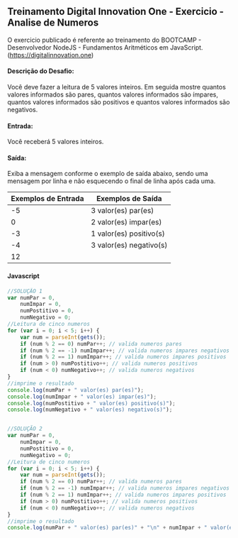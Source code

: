 ## Treinamento Digital Innovation One - Exercicio - Analise de Numeros

O exercicio publicado é referente ao treinamento do BOOTCAMP - Desenvolvedor NodeJS - Fundamentos Aritméticos em JavaScript.
(https://digitalinnovation.one)

#### Descrição do Desafio:

Você deve fazer a leitura de 5 valores inteiros. Em seguida mostre quantos valores informados são pares, quantos valores informados são ímpares, quantos valores informados são positivos e quantos valores informados são negativos.


#### Entrada:

Você receberá 5 valores inteiros.


#### Saída:

Exiba a mensagem conforme o exemplo de saída abaixo, sendo uma mensagem por linha e não esquecendo o final de linha após cada uma.

Exemplos de Entrada  | Exemplos de Saída
------------- | -------------
-5 | 3 valor(es) par(es)
0 | 2 valor(es) impar(es)
-3 | 1 valor(es) positivo(s)
-4 | 3 valor(es) negativo(s)
 12 |



#### Javascript

```javascript
//SOLUÇÃO 1
var numPar = 0,
    numImpar = 0,
    numPostitivo = 0,
    numNegativo = 0;
//Leitura de cinco numeros
for (var i = 0; i < 5; i++) {
    var num = parseInt(gets());
    if (num % 2 == 0) numPar++; // valida numeros pares
    if (num % 2 == -1) numImpar++; // valida numeros impares negativos
    if (num % 2 == 1) numImpar++; // valida numeros impares positivos
    if (num > 0) numPostitivo++; // valida numeros positivos
    if (num < 0) numNegativo++; // valida numeros negativos
}
//imprime o resultado
console.log(numPar + " valor(es) par(es)");
console.log(numImpar + " valor(es) impar(es)");
console.log(numPostitivo + " valor(es) positivo(s)");
console.log(numNegativo + " valor(es) negativo(s)");


//SOLUÇÃO 2
var numPar = 0,
    numImpar = 0,
    numPostitivo = 0,
    numNegativo = 0;
//Leitura de cinco numeros
for (var i = 0; i < 5; i++) {
    var num = parseInt(gets());
    if (num % 2 == 0) numPar++; // valida numeros pares
    if (num % 2 == -1) numImpar++; // valida numeros impares negativos
    if (num % 2 == 1) numImpar++; // valida numeros impares positivos
    if (num > 0) numPostitivo++; // valida numeros positivos
    if (num < 0) numNegativo++; // valida numeros negativos
}
//imprime o resultado
console.log(numPar + " valor(es) par(es)" + "\n" + numImpar + " valor(es) impar(es)" + "\n" + numPostitivo + " valor(es) positivo(s)" + "\n" + numNegativo + " valor(es) negativo(s)");
```

